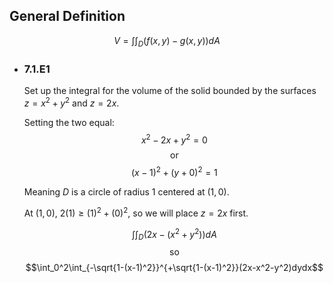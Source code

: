 ## General Definition
$$V = \int\int_D(f(x,y)-g(x,y))dA$$
- ### 7.1.E1
  Set up the integral for the volume of the solid bounded by the surfaces $z=x^2 + y^2$ and $z=2x$.
  
  Setting the two equal:
  $$x^2-2x+y^2=0$$
  $$\text{or}$$
  $$(x-1)^2 + (y + 0)^2 = 1$$
  
  Meaning $D$ is a circle of radius 1 centered at $(1,0)$.
  
  At $(1,0)$, $2(1) \geq (1)^2 + (0)^2$, so we will place $z=2x$ first.
  
  $$\int\int_D(2x-(x^2+y^2))dA$$
  $$\text{so}$$
  $$\int_0^2\int_{-\sqrt{1-(x-1)^2}}^{+\sqrt{1-(x-1)^2}}(2x-x^2-y^2)dydx$$